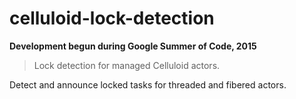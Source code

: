 # celluloid-lock-detection

**Development begun during Google Summer of Code, 2015**

> Lock detection for managed Celluloid actors.

Detect and announce locked tasks for threaded and fibered actors.